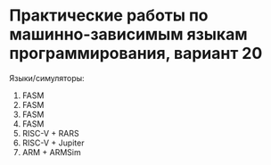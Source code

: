 # Практические работы по машинно-зависимым языкам программирования, вариант 20
Языки/симуляторы:
1. FASM
2. FASM
3. FASM
4. FASM
5. RISC-V + RARS
6. RISC-V + Jupiter
7. ARM + ARMSim
